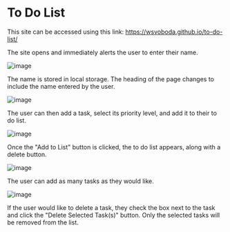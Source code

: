 # To Do List

This site can be accessed using this link: https://wsvoboda.github.io/to-do-list/

The site opens and immediately alerts the user to enter their name.

![image](https://user-images.githubusercontent.com/78281930/115129489-0f035500-9fac-11eb-8412-4dd9e1cfb70f.png)

The name is stored in local storage. The heading of the page changes to include the name entered by the user.

![image](https://user-images.githubusercontent.com/78281930/115129542-8fc25100-9fac-11eb-8d86-3142d3d763f1.png)

The user can then add a task, select its priority level, and add it to their to do list.

![image](https://user-images.githubusercontent.com/78281930/115129571-c39d7680-9fac-11eb-87a7-ee35bdcb49d6.png)

Once the "Add to List" button is clicked, the to do list appears, along with a delete button.

![image](https://user-images.githubusercontent.com/78281930/115129579-e2037200-9fac-11eb-8b8c-a9025049e48b.png)

The user can add as many tasks as they would like.

![image](https://user-images.githubusercontent.com/78281930/115129592-065f4e80-9fad-11eb-913b-b8422ceed0c5.png)

If the user would like to delete a task, they check the box next to the task and click the "Delete Selected Task(s)" button. Only the selected tasks will be removed from the list.

